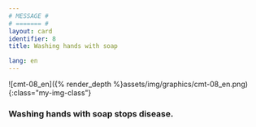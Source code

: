 ```yaml
---
# MESSAGE #
# ======= #
layout: card
identifier: 8
title: Washing hands with soap

lang: en
---
```


![cmt-08_en]({% render_depth %}assets/img/graphics/cmt-08_en.png){:class="my-img-class"}

### Washing hands with soap stops disease.
